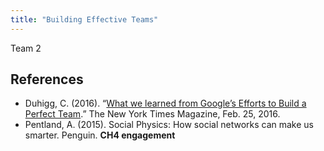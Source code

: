 ```yaml
---
title: "Building Effective Teams"
---
```


Team 2



## References

*	Duhigg, C. (2016). “[What we learned from Google’s Efforts to Build a Perfect Team](https://www.nytimes.com/2016/02/28/magazine/what-google-learned-from-its-quest-to-build-the-perfect-team.html).” The New York Times Magazine, Feb. 25, 2016.  
*	Pentland, A. (2015). Social Physics: How social networks can make us smarter. Penguin. **CH4 engagement**  


